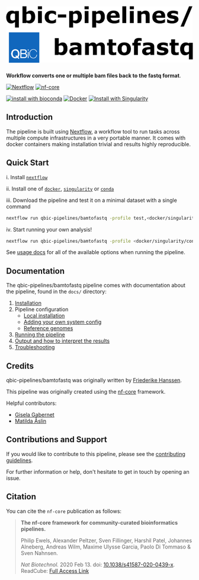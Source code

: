 # ![qbic-pipelines/bamtofastq](docs/images/qbic-pipelines-bamtofastq_logo.png)

**Workflow converts one or multiple bam files back to the fastq format**.

[![Nextflow](https://img.shields.io/badge/nextflow-%E2%89%A520.04.1-brightgreen.svg)](https://www.nextflow.io/)
[![nf-core](https://img.shields.io/badge/nf--core-pipeline-brightgreen.svg)](https://nf-co.re/)

[![install with bioconda](https://img.shields.io/badge/install%20with-bioconda-brightgreen.svg)](http://bioconda.github.io/)
[![Docker](https://img.shields.io/docker/automated/fhanssen/nf-core-bamtofastq.svg)](https://hub.docker.com/r/fhanssen/nf-core-bamtofastq)
[![Install with Singularity](https://img.shields.io/badge/use%20with-singularity-purple.svg)](https://www.sylabs.io/docs/)

<!--[![GitHub Actions CI status](https://github.com/qbic-pipelines/bamtofastq/workflows/nf-core%20CI/badge.svg)](https://github.com/qbic-pipelines/bamtofastq/actions?query=workflow%3A%22qbic-pipelines+CI%22)
[![GitHub Actions Linting status](https://github.com/qbic-pipelines/bamtofastq/workflows/nf-core%20linting/badge.svg)](https://github.com/qbic-pipelines/bamtofastq/actions?query=workflow%3A%22qbic-pipelines+linting%22) --> 
## Introduction

The pipeline is built using [Nextflow](https://www.nextflow.io), a workflow tool to run tasks across multiple compute infrastructures in a very portable manner. It comes with docker containers making installation trivial and results highly reproducible.

## Quick Start

i. Install [`nextflow`](https://nf-co.re/usage/installation)

ii. Install one of [`docker`](https://docs.docker.com/engine/installation/), [`singularity`](https://www.sylabs.io/guides/3.0/user-guide/) or [`conda`](https://conda.io/miniconda.html)

iii. Download the pipeline and test it on a minimal dataset with a single command

```bash
nextflow run qbic-pipelines/bamtofastq -profile test,<docker/singularity/conda>
```

iv. Start running your own analysis!

```bash
nextflow run qbic-pipelines/bamtofastq -profile <docker/singularity/conda> --input '*.bam' 
```

See [usage docs](docs/usage.md) for all of the available options when running the pipeline.

## Documentation

The qbic-pipelines/bamtofastq pipeline comes with documentation about the pipeline, found in the `docs/` directory:

1. [Installation](https://nf-co.re/usage/installation)
2. Pipeline configuration
    * [Local installation](https://nf-co.re/usage/local_installation)
    * [Adding your own system config](https://nf-co.re/usage/adding_own_config)
    * [Reference genomes](https://nf-co.re/usage/reference_genomes)
3. [Running the pipeline](docs/usage.md)
4. [Output and how to interpret the results](docs/output.md)
5. [Troubleshooting](https://nf-co.re/usage/troubleshooting)

<!-- TODO nf-core: Add a brief overview of what the pipeline does and how it works -->

## Credits

qbic-pipelines/bamtofastq was originally written by [Friederike Hanssen](https://github.com/FriederikeHanssen).

This pipeline was originally created using the [nf-core](https://github.com/nf-core) framework.

Helpful contributors:

* [Gisela Gabernet](https://github.com/ggabernet)
* [Matilda Åslin](https://github.com/matrulda) 

## Contributions and Support

If you would like to contribute to this pipeline, please see the [contributing guidelines](.github/CONTRIBUTING.md).

For further information or help, don't hesitate to get in touch by opening an issue.

## Citation

<!-- TODO nf-core: Add citation for pipeline after first release. Uncomment lines below and update Zenodo doi. -->
<!-- If you use  nf-core/bamtofastq for your analysis, please cite it using the following doi: [10.5281/zenodo.XXXXXX](https://doi.org/10.5281/zenodo.XXXXXX) -->

You can cite the `nf-core` publication as follows:

> **The nf-core framework for community-curated bioinformatics pipelines.**
>
> Philip Ewels, Alexander Peltzer, Sven Fillinger, Harshil Patel, Johannes Alneberg, Andreas Wilm, Maxime Ulysse Garcia, Paolo Di Tommaso & Sven Nahnsen.
>
> _Nat Biotechnol._ 2020 Feb 13. doi: [10.1038/s41587-020-0439-x](https://dx.doi.org/10.1038/s41587-020-0439-x).  
> ReadCube: [Full Access Link](https://rdcu.be/b1GjZ)
